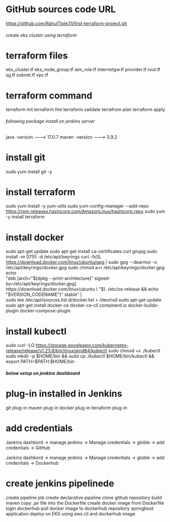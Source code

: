 
# GitHub sources code URL

https://github.com/RahulTiple31/first-terraform-project.git


###### create eks cluster using terraform #####

# terraform files

eks_cluster.tf
eks_node_group.tf
iam_role.tf
internetgw.tf
provider.tf
rout.tf
sg.tf
subnet.tf
vpc.tf

# terraform command

terraform init
terraform fmt
terraform validate
terrafrom plan
terraform apply


###### following package install on jenkins server #####

java -version   ---> 17.0.7
maven -version  ---> 3.9.2

# install git
sudo yum install git -y

# install terraform

sudo yum install -y yum-utils
sudo yum-config-manager --add-repo https://rpm.releases.hashicorp.com/AmazonLinux/hashicorp.repo
sudo yum -y install terraform

# install docker

sudo apt-get update
sudo apt-get install ca-certificates curl gnupg
sudo install -m 0755 -d /etc/apt/keyrings
curl -fsSL https://download.docker.com/linux/ubuntu/gpg | sudo gpg --dearmor -o /etc/apt/keyrings/docker.gpg
sudo chmod a+r /etc/apt/keyrings/docker.gpg
echo \
  "deb [arch="$(dpkg --print-architecture)" signed-by=/etc/apt/keyrings/docker.gpg] https://download.docker.com/linux/ubuntu \
  "$(. /etc/os-release && echo "$VERSION_CODENAME")" stable" | \
  sudo tee /etc/apt/sources.list.d/docker.list > /dev/null
sudo apt-get update
sudo apt-get install docker-ce docker-ce-cli containerd.io docker-buildx-plugin docker-compose-plugin

# install kubectl

sudo curl -LO https://storage.googleapis.com/kubernetes-release/release/v1.23.6/bin/linux/amd64/kubectl
sudo chmod +x ./kubectl
sudo mkdir -p $HOME/bin && sudo cp ./kubectl $HOME/bin/kubectl && export PATH=$PATH:$HOME/bin


##### below setup on jenkins dashboard #####

# plug-in installed in Jenkins

git plug-in
maven plug-in
docker plug-in
terraform plug-in

# add credentials

Jankins dashbord -> manage jenkins -> Manage credentials -> globle -> add credentials -> GitHub

Jankins dashbord -> manage jenkins -> Manage credentials -> globle -> add credentials -> Dockerhub

# create jenkins pipelinede

create pipeline job
create declarative pipeline
clone github repository
build maven
copy .jar file into the Dockerfile
create docker image from Dockerfile
login dockerhub
pull docker image to dockerhub repository
springboot application deploy on EKS using aws cli and dockerhub image





